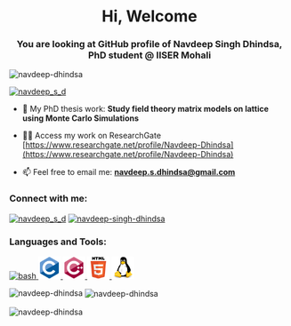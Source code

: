 <h1 align="center">Hi, Welcome</h1>
<h3 align="center">You are looking at GitHub profile of Navdeep Singh Dhindsa, PhD student @ IISER Mohali</h3>

<p align="left"> <img src="https://komarev.com/ghpvc/?username=navdeep-dhindsa&label=Eyes&color=c01c28&style=flat-square" alt="navdeep-dhindsa" /> </p>

<p align="left"> <a href="https://twitter.com/navdeep_s_d" target="blank"><img src="https://img.shields.io/twitter/follow/navdeep_s_d?logo=twitter&style=for-the-badge" alt="navdeep_s_d" /></a> </p>

- 🔭 My PhD thesis work: **Study field theory matrix models on lattice using Monte Carlo Simulations**

- 🧑‍💼 Access my work on ResearchGate [https://www.researchgate.net/profile/Navdeep-Dhindsa](https://www.researchgate.net/profile/Navdeep-Dhindsa)

- 📫 Feel free to email me: **navdeep.s.dhindsa@gmail.com**

<h3 align="left">Connect with me:</h3>
<p align="left">
<a href="https://twitter.com/navdeep_s_d" target="blank"><img align="center" src="https://raw.githubusercontent.com/rahuldkjain/github-profile-readme-generator/master/src/images/icons/Social/twitter.svg" alt="navdeep_s_d" height="30" width="40" /></a>
<a href="https://linkedin.com/in/navdeep-singh-dhindsa" target="blank"><img align="center" src="https://raw.githubusercontent.com/rahuldkjain/github-profile-readme-generator/master/src/images/icons/Social/linked-in-alt.svg" alt="navdeep-singh-dhindsa" height="30" width="40" /></a>
</p>

<h3 align="left">Languages and Tools:</h3>
<p align="left"> <a href="https://www.gnu.org/software/bash/" target="_blank" rel="noreferrer"> <img src="https://www.vectorlogo.zone/logos/gnu_bash/gnu_bash-icon.svg" alt="bash" width="40" height="40"/> </a> <a href="https://www.cprogramming.com/" target="_blank" rel="noreferrer"> <img src="https://raw.githubusercontent.com/devicons/devicon/master/icons/c/c-original.svg" alt="c" width="40" height="40"/> </a> <a href="https://www.w3schools.com/cpp/" target="_blank" rel="noreferrer"> <img src="https://raw.githubusercontent.com/devicons/devicon/master/icons/cplusplus/cplusplus-original.svg" alt="cplusplus" width="40" height="40"/> </a> <a href="https://www.w3.org/html/" target="_blank" rel="noreferrer"> <img src="https://raw.githubusercontent.com/devicons/devicon/master/icons/html5/html5-original-wordmark.svg" alt="html5" width="40" height="40"/> </a> <a href="https://www.linux.org/" target="_blank" rel="noreferrer"> <img src="https://raw.githubusercontent.com/devicons/devicon/master/icons/linux/linux-original.svg" alt="linux" width="40" height="40"/> </a> </p>

<p><img align="left" src="https://github-readme-stats.vercel.app/api/top-langs?username=navdeep-dhindsa&show_icons=true&locale=en&layout=compact" alt="navdeep-dhindsa" /></p>

<p>&nbsp;<img align="center" src="https://github-readme-stats.vercel.app/api?username=navdeep-dhindsa&show_icons=true&theme=dark&title_color=c01c28&text_color=c01c28&bg_color=f5c211&locale=en" alt="navdeep-dhindsa" /></p>

<p><img align="center" src="https://github-readme-streak-stats.herokuapp.com/?user=navdeep-dhindsa&" alt="navdeep-dhindsa" /></p>
